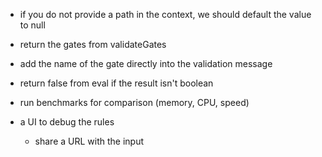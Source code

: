 - if you do not provide a path in the context, we should default the value to null
- return the gates from validateGates
- add the name of the gate directly into the validation message
- return false from eval if the result isn't boolean

- run benchmarks for comparison (memory, CPU, speed)
- a UI to debug the rules
  - share a URL with the input
